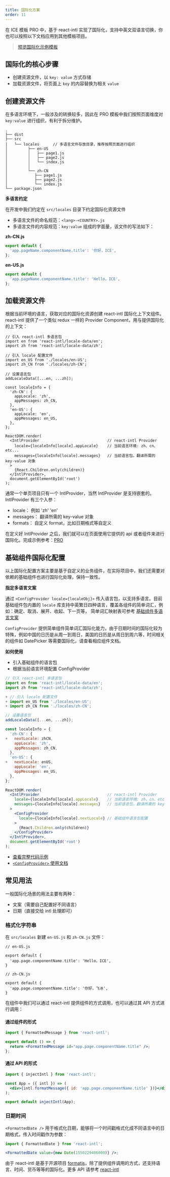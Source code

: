 ```yaml
---
title: 国际化方案
order: 11
---
```


在 ICE 模板 PRO 中，基于 react-intl 实现了国际化，支持中英文双语言切换，你也可以按照以下文档应用到其他模板项目。

> [预览国际化示例模板](https://unpkg.com/@icedesign/pro-scaffold@2.0.5/build/index.html)

## 国际化的核心步骤

- 创建资源文件，以 `key: value` 方式存储
- 加载资源文件，将页面上 `key` 的内容替换为相关 `value`

## 创建资源文件

在多语言环境下，一般涉及的转换较多，因此在 PRO 模板中我们按照页面维度对 `key:value` 进行组织，有利于拆分维护。

```
.
├── dist
├── src
│   └── locales      // 多语言文件存放目录，推荐按照页面进行组织
│         ├── en-US
│         │   ├── page1.js
│         │   ├── page2.js
│         │   └── index.js
│         │ 
│         └── zh-CN
│            ├── page1.js
│            ├── page2.js
│            └── index.js
└── package.json
```

**多语言约定**

在开发中我们约定在 `src/locales` 目录下约定国际化资源文件

- 多语言文件的命名规范：`<lang>-<COUNTRY>.js`
- 多语言文件的内容规范：`key:value` 组成的字面量，该文件的写法如下：

**zh-CN.js**

```js
export default {
  'app.pageName.componentName.title': '你好，ICE',
};
```

**en-US.js**

```js
export default {
  'app.pageName.componentName.title': 'Hello，ICE',
};
```

## 加载资源文件

根据当前环境的语言，获取对应的国际化资源创建 react-intl 国际化上下文组件。react-intl 提供了一个类似 redux 一样的 Provider Component，用与提供国际化的上下文：

```
// 引入 react-intl 多语言包
import en from 'react-intl/locale-data/en';
import zh from 'react-intl/locale-data/zh';

// 引入 locale 配置文件
import en_US from './locales/en-US';
import zh_CN from './locales/zh-CN';

// 设置语言包
addLocaleData([...en, ...zh]);

const localeInfo = {
  'zh-CN': {
    appLocale: 'zh',
    appMessages: zh_CN,
  },
  'en-US': {
    appLocale: 'en',
    appMessages: en_US,
  },
};

ReactDOM.render(
  <IntlProvider                              // react-intl Provider
    locale={localeInfo[locale].appLocale}    // 当前语言环境: zh、cn、etc...
    messages={localeInfo[locale].messages}   // 当前语言包，翻译所需的 key-value 对象
  >
    {React.Children.only(children)}
  </IntlProvider>,
  document.getElementById('root')
);
```

通常一个单页项目只有一个 IntlProvider，当然 IntlProvider 是支持嵌套的。 IntlProvider 有三个入参：

- locale： 例如 'zh' 'en'
- messages： 翻译所需的 key-value 对象
- formats： 自定义 format，比如日期格式等自定义

在定义好 IntlProvider 之后，我们就可以在页面使用它提供的 api 或者组件来进行国际化。完成示例参考：[PRO](https://github.com/alibaba/ice/tree/master/react-materials/scaffolds/ice-design-pro)

## 基础组件国际化配置

以上国际化配置方案主要是基于自定义的业务组件，在实际项目中，我们还需要对依赖的基础组件也进行国际化处理，保持一致性。

**指定多语言文案**

通过 `<ConfigProvider locale={localeObj}>` 传入语言包，以支持多语言。目前基础组件包内置的 `locale` 库支持中英繁日四种语言，覆盖各组件的简单词汇，例如：确定、取消、展开、收起、下一页等， 简单词汇映射表可参考 [基础组件多语言文案](https://unpkg.com/@alifd/next/lib/locale/)

`ConfigProvider` 提供简单组件简单词汇国际化能力，由于日期时间的国际化较为特殊，例如中国的日历是从周一到周日，美国的日历是从周日到周六等，时间相关的组件如 DatePicker 等需要国际化，请查看相应组件文档。

**如何使用**

- 引入基础组件的语言包
- 根据当前语言环境配置 ConfigProvider

```jsx
// 引入 react-intl 多语言包
import en from 'react-intl/locale-data/en';
import zh from 'react-intl/locale-data/zh';

+ // 引入 locale 配置文件
+ import en_US from './locales/en-US';
+ import zh_CN from './locales/zh-CN';

// 设置语言包
addLocaleData([...en, ...zh]);

const localeInfo = {
  'zh-CN': {
+   nextLocale: zhCN,
    appLocale: 'zh',
    appMessages: zh_CN,
  },
  'en-US': {
+   nextLocale: enUS,
    appLocale: 'en',
    appMessages: en_US,
  },
};

ReactDOM.render(
  <IntlProvider                              // react-intl Provider
    locale={localeInfo[locale].appLocale}    // 当前语言环境: zh、cn、etc...
    messages={localeInfo[locale].messages}   // 当前语言包，翻译所需的 key-value 对象
  >
    <ConfigProvider
      locale={localeInfo[locale].nextLocale} // 基础组件语言包配置
    >
      {React.Children.only(children)}
    </ConfigProvider>
  </IntlProvider>,
  document.getElementById('root')
);
```

- [查看完整代码示例](https://github.com/alibaba/ice/blob/master/react-materials/scaffolds/ice-design-pro/src/components/LocaleProvider/LocaleProvider.jsx)
- [`<ConfigProvider>` 使用文档](https://alibaba.github.io/ice/component/configprovider)

## 常见用法

一般国际化场景的用法主要有两种：

- 文案（需要自己配置好不同语言）
- 日期（直接交给 intl 处理即可）

### 格式化字符串

在 `src/locales` 新建 `en-US.js` 和 `zh-CN.js` 文件：

```
// en-US.js

export default {
  'app.page.componentName.title': 'Hello，ICE',
}

// zh-CN.js

export default {
  'app.page.componentName.title': '你好，飞冰',
}
```

在组件中我们可以通过 react-intl 提供组件的方式调用，也可以通过其 API 方式进行调用：

#### 通过组件的形式

```jsx
import { FormattedMessage } from 'react-intl';

export default () => {
  return <FormattedMessage id="app.page.componentName.title" />;
};
```

#### 通过 API 的形式

```jsx
import { injectIntl } from 'react-intl';

const App = ({ intl }) => (
  <div>{intl.formatMessage({ id: 'app.page.componentName.title' })}</div>
);

export default injectIntl(App);
```

### 日期时间

`<FormattedDate />` 用于格式化日期，能够将一个时间戳格式化成不同语言中的日期格式，传入时间戳作为参数：

```jsx
import { FormattedDate } from 'react-intl';

<FormattedDate value={new Date(1550229406000)} />;
```

由于 react-intl 是基于开源项目 [formatjs](https://formatjs.io/)，除了提供组件调用的方式，还支持语言、时间、货币等等的国际化。更多 API 请参考 [react-intl](https://github.com/yahoo/react-intl)
